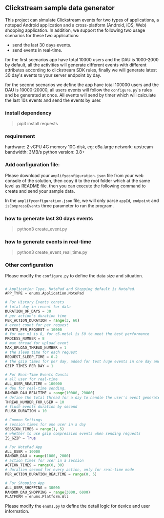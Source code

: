## Clickstream sample data generator

This project can simulate Clickstream events for two types of applications, a notepad Android application and a
cross-platform (Android, iOS, Web) shopping application. In addition, we support the following two usage scenarios for
these two applications:

* send the last 30 days events.
* send events in real-time.

for the first scenarios app have total 10000 users and the DAU is 1000-2000 by default, all the activities will
generate different events with different attributes according to clickstream SDK rules, finally we will generate
latest 30 day's events to your server endpoint by day.

for the second scenarios we define the app have total 100000 users and the DAU is 10000-20000, all users events
will follow the `configure.py`'s rules and be generated at once. All events will send by timer which will calculate the
last 10s events and send the events by user.

### install dependency

> pip3 install requests

### requirement

hardware: 2 vCPU 4G memory 10G disk, eg: c6a.large
network: upstream bandwidth: 3MB/s
python version: 3.8+

### Add configuration file:

Please download your `amplifyconfiguration.json` file from your web console of the solution, then copy it to the root
folder which at the same level as README file. then you can execute the following command to create and send your sample
data.

In the `amplifyconfiguration.json` file, we will only parse `appId`, `endpoint` and `isCompressEvents` three parameter
to run the program.

### how to generate last 30 days events

> python3 create_event.py

### how to generate events in real-time

> python3 create_event_real_time.py

### Other configuration

Please modify the `configure.py` to define the data size and situation.

```python

# Application Type, NotePad and Shopping default is NotePad.
APP_TYPE = enums.Application.NotePad

# For History Events consts
# total day in recent for data
DURATION_OF_DAYS = 30
# per action's duration time
PER_ACTION_DURATION = range(3, 60)
# event count for per request
EVENTS_PER_REQUEST = 10000
# for mac m1 is 8, for c5.metal is 50 to meet the best performance
PROCESS_NUMBER = 8
# max thread for upload event
MAX_UPLOAD_THREAD_NUMBER = 1
# the sleep time for each request
REQUEST_SLEEP_TIME = 0.2
# the gzip times for per day, added for test huge events in one day and reduce memory usage
GZIP_TIMES_PER_DAY = 1

# For Real-Time Events Consts
# all user for real-time
ALL_USER_REALTIME = 100000
# dau for real-time sending.
RANDOM_DAU_REALTIME = range(10000, 20000)
# define the total thread for a day to handle the user's event generate and sending
THREAD_NUMBER_FOR_USER = 10
# flush events duration by second
FLUSH_DURATION = 10

# Common Settings
# session times for one user in a day
SESSION_TIMES = range(1, 5)
# whether to use gzip compression events when sending requests
IS_GZIP = True

# For NotePad App
ALL_USER = 10000
RANDOM_DAU = range(1000, 2000)
# action times for user in a session 
ACTION_TIMES = range(0, 30)
# duration second for every action, only for real-time mode
PER_ACTION_DURATION_REALTIME = range(0, 5)

# For Shopping App
ALL_USER_SHOPPING = 30000
RANDOM_DAU_SHOPPING = range(3000, 6000)
PLATFORM = enums.Platform.All


```

Please modify the `enums.py` to define the detail logic for device and user information. 